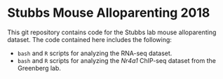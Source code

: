 # Stubbs Mouse Alloparenting 2018

This git repository contains code for the Stubbs lab mouse alloparenting dataset.
The code contained here includes the following:

* `bash` and `R` scripts for analyzing the RNA-seq dataset.
* `bash` and `R` scripts for analyzing the *Nr4a1* ChIP-seq dataset from the Greenberg lab.
